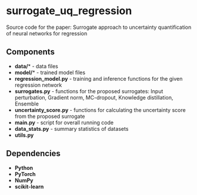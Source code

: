 # surrogate_uq_regression
Source code for the paper: Surrogate approach to uncertainty quantification of neural networks for regression

## Components
- **data/*** - data files
- **model/*** - trained model files
- **regression_model.py** - training and inference functions for the given regression network
- **surrogates.py** - functions for the proposed surrogates: Input perturbation, Gradient norm, MC-dropout, Knowledge distillation, Ensemble
- **uncertainty_score.py** - functions for calculating the uncertainty score from the proposed surrogate
- **main.py** - script for overall running code
- **data_stats.py** - summary statistics of datasets
- **utils.py**

## Dependencies
- **Python**
- **PyTorch**
- **NumPy**
- **scikit-learn**

